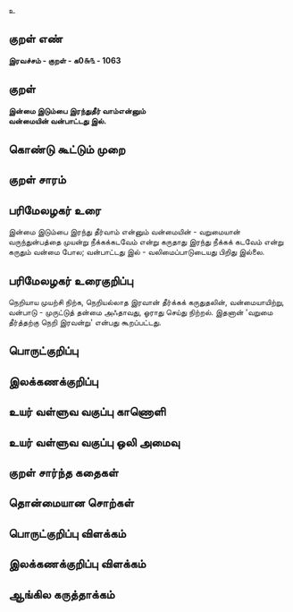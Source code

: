 உ

## குறள் எண் 

**இரவச்சம் - குறள் - க0௬௩ - 1063**

## குறள் 

**இன்மை இடும்பை இரந்துதீர் வாம்என்னும்  
வன்மையின் வன்பாட்டது இல்.** 

## கொண்டு கூட்டும் முறை


## குறள் சாரம் 


## பரிமேலழகர் உரை

இன்மை இடும்பை இரந்து தீர்வாம் என்னும் வன்மையின் - வறுமையான் வருந்துன்பத்தை முயன்று நீக்கக்கடவேம் என்று கருதாது இரந்து நீக்கக் கடவேம் என்று கருதும் வன்மை போல; வன்பாட்டது இல் - வலிமைப்பாடுடையது பிறிது இல்லை.

## பரிமேலழகர் உரைகுறிப்பு   

நெறியாய முயற்சி நிற்க, நெறியல்லாத இரவான் தீர்க்கக் கருதுதலின், வன்மையாயிற்று, வன்பாடு - முருட்டுத் தன்மை அஃதாவது, ஓராது செய்து நிற்றல். இதனான் 'வறுமை தீர்த்தற்கு நெறி இரவன்று' என்பது கூறப்பட்டது.

## பொருட்குறிப்பு 


## இலக்கணக்குறிப்பு  


## உயர் வள்ளுவ வகுப்பு காணொளி


## உயர் வள்ளுவ வகுப்பு ஒலி அமைவு 

 
## குறள் சார்ந்த கதைகள் 


## தொன்மையான சொற்கள்


## பொருட்குறிப்பு விளக்கம்


## இலக்கணக்குறிப்பு விளக்கம்


## ஆங்கில கருத்தாக்கம் 


